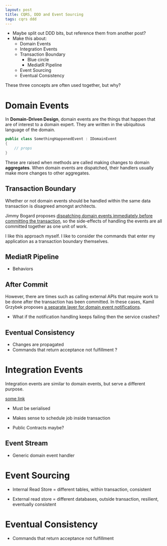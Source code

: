 ```yaml
---
layout: post
title: CQRS, DDD and Event Sourcing
tags: cqrs ddd
---
```


- Maybe split out DDD bits, but reference them from another post?
- Make this about:
    - Domain Events
    - Integration Events
    - Transaction Boundary
        - Blue circle
        - MediatR Pipeline
    - Event Sourcing
    - Eventual Consistency



These three concepts are often used together, but why?

# Domain Events

In **Domain-Driven Design**, domain events are the things that happen that are of interest to a domain expert. They are written in the ubiquitous language of the domain.

```c#
public class SomethingHappenedEvent : IDomainEvent
{
    // props
}
```

These are raised when methods are called making changes to domain **aggregates**. When domain events are dispatched, their handlers usually make more changes to other aggregates.

## Transaction Boundary

Whether or not domain events should be handled within the same data transaction is disagreed amongst architects.

Jimmy Bogard proposes [dispatching domain events immediately before committing the transaction](https://lostechies.com/jimmybogard/2014/05/13/a-better-domain-events-pattern/), so the side-effects of handling the events are all committed together as one unit of work.

I like this approach myself. I like to consider the commands that enter my application as a transaction boundary themselves.

## MediatR Pipeline

- Behaviors

## After Commit

However, there are times such as calling external APIs that require work to be done after the transaction has been committed. In these cases, Kamil Grzybek proposes [a separate layer for domain event notifications](http://www.kamilgrzybek.com/design/how-to-publish-and-handle-domain-events/).

- What if the notification handling keeps failing then the service crashes?

## Eventual Consistency

- Changes are propagated
- Commands that return acceptance not fulfillment ?

# Integration Events

Integration events are similar to domain events, but serve a different purpose.

[some link](https://docs.microsoft.com/en-us/dotnet/architecture/microservices/microservice-ddd-cqrs-patterns/domain-events-design-implementation#domain-events-versus-integration-events)

- Must be serialised
- Makes sense to schedule job inside transaction

- Public Contracts maybe?

## Event Stream

- Generic domain event handler

# Event Sourcing

- Internal Read Store = different tables, within transaction, consistent

- External read store = different databases, outside transaction, resilient, eventually consistent

# Eventual Consistency

- Commands that return acceptance not fulfillment